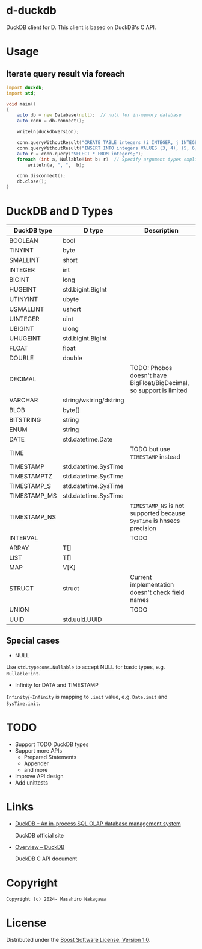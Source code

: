 # d-duckdb

DuckDB client for D. This client is based on DuckDB's C API.

# Usage

## Iterate query result via foreach

```D
import duckdb;
import std;

void main()
{
    auto db = new Database(null);  // null for in-memory database
    auto conn = db.connect();

    writeln(duckdbVersion);

    conn.queryWithoutResult("CREATE TABLE integers (i INTEGER, j INTEGER);");
    conn.queryWithoutResult("INSERT INTO integers VALUES (3, 4), (5, 6), (7, NULL);");
    auto r = conn.query("SELECT * FROM integers;");
    foreach (int a, Nullable!int b; r)  // Specify argument types explicitly
        writeln(a, ", ",  b);

    conn.disconnect();
    db.close();
}
```

# DuckDB and D Types

| DuckDB type  | D type                 | Description                                                           |
|--------------|------------------------|-----------------------------------------------------------------------|
| BOOLEAN      | bool                   |                                                                       |
| TINYINT      | byte                   |                                                                       |
| SMALLINT     | short                  |                                                                       |
| INTEGER      | int                    |                                                                       |
| BIGINT       | long                   |                                                                       |
| HUGEINT      | std.bigint.BigInt      |                                                                       |
| UTINYINT     | ubyte                  |                                                                       |
| USMALLINT    | ushort                 |                                                                       |
| UINTEGER     | uint                   |                                                                       |
| UBIGINT      | ulong                  |                                                                       |
| UHUGEINT     | std.bigint.BigInt      |                                                                       |
| FLOAT        | float                  |                                                                       |
| DOUBLE       | double                 |                                                                       |
| DECIMAL      |                        | TODO: Phobos doesn't have BigFloat/BigDecimal, so support is limited  |
| VARCHAR      | string/wstring/dstring |                                                                       |
| BLOB         | byte[]                 |                                                                       |
| BITSTRING    | string                 |                                                                       |
| ENUM         | string                 |                                                                       |
| DATE         | std.datetime.Date      |                                                                       |
| TIME         |                        | TODO but use `TIMESTAMP` instead                                      |
| TIMESTAMP    | std.datetime.SysTime   |                                                                       |
| TIMESTAMPTZ  | std.datetime.SysTime   |                                                                       |
| TIMESTAMP_S  | std.datetime.SysTime   |                                                                       |
| TIMESTAMP_MS | std.datetime.SysTime   |                                                                       |
| TIMESTAMP_NS |                        | `TIMESTAMP_NS` is not supported because `SysTime` is hnsecs precision |
| INTERVAL     |                        | TODO                                                                  |
| ARRAY        | T[]                    |                                                                       |
| LIST         | T[]                    |                                                                       |
| MAP          | V[K]                   |                                                                       |
| STRUCT       | struct                 | Current implementation doesn't check field names                      |
| UNION        |                        | TODO                                                                  |
| UUID         | std.uuid.UUID          |                                                                       |

## Special cases

- NULL

Use `std.typecons.Nullable` to accept NULL for basic types, e.g. `Nullable!int`.

- Infinity for DATA and TIMESTAMP

`Infinity`/`-Infinity` is mapping to `.init` value, e.g. `Date.init` and `SysTime.init`.

# TODO

- Support TODO DuckDB types
- Support more APIs
  - Prepared Statements
  - Appender
  - and more
- Improve API design
- Add unittests

# Links

* [DuckDB – An in-process SQL OLAP database management system](https://duckdb.org/)

  DuckDB official site

* [Overview – DuckDB](https://duckdb.org/docs/api/c/overview)

  DuckDB C API document

# Copyright

    Copyright (c) 2024- Masahiro Nakagawa

# License

Distributed under the [Boost Software License, Version 1.0](http://www.boost.org/users/license.html).
